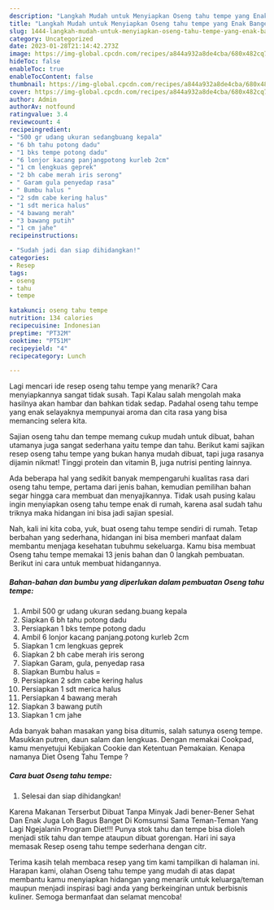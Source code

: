 ```yaml
---
description: "Langkah Mudah untuk Menyiapkan Oseng tahu tempe yang Enak Banget"
title: "Langkah Mudah untuk Menyiapkan Oseng tahu tempe yang Enak Banget"
slug: 1444-langkah-mudah-untuk-menyiapkan-oseng-tahu-tempe-yang-enak-banget
category: Uncategorized
date: 2023-01-28T21:14:42.273Z
image: https://img-global.cpcdn.com/recipes/a844a932a8de4cba/680x482cq70/oseng-tahu-tempe-foto-resep-utama.jpg
hideToc: false
enableToc: true
enableTocContent: false
thumbnail: https://img-global.cpcdn.com/recipes/a844a932a8de4cba/680x482cq70/oseng-tahu-tempe-foto-resep-utama.jpg
cover: https://img-global.cpcdn.com/recipes/a844a932a8de4cba/680x482cq70/oseng-tahu-tempe-foto-resep-utama.jpg
author: Admin
authorAv: notfound
ratingvalue: 3.4
reviewcount: 4
recipeingredient:
- "500 gr udang ukuran sedangbuang kepala"
- "6 bh tahu potong dadu"
- "1 bks tempe potong dadu"
- "6 lonjor kacang panjangpotong kurleb 2cm"
- "1 cm lengkuas geprek"
- "2 bh cabe merah iris serong"
- " Garam gula penyedap rasa"
- " Bumbu halus "
- "2 sdm cabe kering halus"
- "1 sdt merica halus"
- "4 bawang merah"
- "3 bawang putih"
- "1 cm jahe"
recipeinstructions:

- "Sudah jadi dan siap dihidangkan!"
categories:
- Resep
tags:
- oseng
- tahu
- tempe

katakunci: oseng tahu tempe 
nutrition: 134 calories
recipecuisine: Indonesian
preptime: "PT32M"
cooktime: "PT51M"
recipeyield: "4"
recipecategory: Lunch

---
```



Lagi mencari ide resep oseng tahu tempe yang menarik? Cara menyiapkannya sangat tidak susah. Tapi Kalau salah mengolah maka hasilnya akan hambar dan bahkan tidak sedap. Padahal oseng tahu tempe yang enak selayaknya mempunyai aroma dan cita rasa yang bisa memancing selera kita.


Sajian oseng tahu dan tempe memang cukup mudah untuk dibuat, bahan utamanya juga sangat sederhana yaitu tempe dan tahu. Berikut kami sajikan resep oseng tahu tempe yang bukan hanya mudah dibuat, tapi juga rasanya dijamin nikmat! Tinggi protein dan vitamin B, juga nutrisi penting lainnya.

Ada beberapa hal yang sedikit banyak mempengaruhi kualitas rasa dari oseng tahu tempe, pertama dari jenis bahan, kemudian pemilihan bahan segar hingga cara membuat dan menyajikannya. Tidak usah pusing kalau ingin menyiapkan oseng tahu tempe enak di rumah, karena asal sudah tahu triknya maka hidangan ini bisa jadi sajian spesial.


Nah, kali ini kita coba, yuk, buat oseng tahu tempe sendiri di rumah. Tetap berbahan yang sederhana, hidangan ini bisa memberi manfaat dalam membantu menjaga kesehatan tubuhmu sekeluarga. Kamu bisa membuat Oseng tahu tempe memakai 13 jenis bahan dan 0 langkah pembuatan. Berikut ini cara untuk membuat hidangannya.

<!--inarticleads1-->

##### Bahan-bahan dan bumbu yang diperlukan dalam pembuatan Oseng tahu tempe:

1. Ambil 500 gr udang ukuran sedang.buang kepala
1. Siapkan 6 bh tahu potong dadu
1. Persiapkan 1 bks tempe potong dadu
1. Ambil 6 lonjor kacang panjang.potong kurleb 2cm
1. Siapkan 1 cm lengkuas geprek
1. Siapkan 2 bh cabe merah iris serong
1. Siapkan  Garam, gula, penyedap rasa
1. Siapkan  Bumbu halus =
1. Persiapkan 2 sdm cabe kering halus
1. Persiapkan 1 sdt merica halus
1. Persiapkan 4 bawang merah
1. Siapkan 3 bawang putih
1. Siapkan 1 cm jahe


Ada banyak bahan masakan yang bisa ditumis, salah satunya oseng tempe. Masukkan putren, daun salam dan lengkuas. Dengan memakai Cookpad, kamu menyetujui Kebijakan Cookie dan Ketentuan Pemakaian. Kenapa namanya Diet Oseng Tahu Tempe ? 

<!--inarticleads2-->

##### Cara buat Oseng tahu tempe:


1. Selesai dan siap dihidangkan!

Karena Makanan Terserbut Dibuat Tanpa Minyak Jadi bener-Bener Sehat Dan Enak Juga Loh Bagus Banget Di Komsumsi Sama Teman-Teman Yang Lagi Ngejalanin Program Diet!!! Punya stok tahu dan tempe bisa dioleh menjadi stik tahu dan tempe ataupun dibuat gorengan. Hari ini saya memasak Resep oseng tahu tempe sederhana dengan citr. 

Terima kasih telah membaca resep yang tim kami tampilkan di halaman ini. Harapan kami, olahan Oseng tahu tempe yang mudah di atas dapat membantu kamu menyiapkan hidangan yang menarik untuk keluarga/teman maupun menjadi inspirasi bagi anda yang berkeinginan untuk berbisnis kuliner. Semoga bermanfaat dan selamat mencoba!
